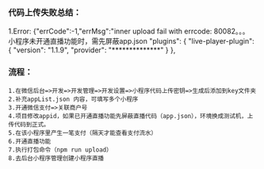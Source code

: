 
### 代码上传失败总结：
  1.Error: {"errCode":-1,"errMsg":"inner upload fail with errcode: 80082。。。
    小程序未开通直播功能时，需先屏蔽app.json
    "plugins": {
      "live-player-plugin": {
        "version": "1.1.9",
        "provider": "**************"
      }
    },

### 流程：
    1.在微信后台=>开发=>开发管理=>开发设置=>小程序代码上传密钥=>生成后添加到key文件夹
    2.补充appList.json 内容，可填写多个小程序
    3.开通微信支付=>关联商户号
    4.项目修改appid，如果已开通直播功能先屏蔽直播代码（app.json），环境换成测试机，上传代码到正式。
    5.在该小程序里产生一笔支付（隔天才能查看支付流水）
    6.开通直播功能
    7.执行打包命令（npm run upload）
    8.去后台小程序管理创建小程序直播

